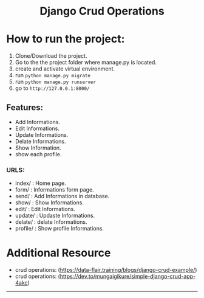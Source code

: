 # <h1 align="center">Django Crud Operations </h1>

# How to run the project:
1. Clone/Download the project.
2. Go to the the project folder where manage.py is located.
3. create and activate virtual environment.
4. run `python manage.py migrate`
5. run `python manage.py runserver`
6. go to `http://127.0.0.1:8000/`

## Features:
+ Add Informations.
+ Edit Informations.
+ Update Informations.
+ Delate Informations.
+ Show Information.
+ show each profile.

### URLS:
+ index/    :   Home page.
+ form/     :    Informations form page.
+ send/     :    Add Informations in database.
+ show/     :    Show Informations.
+ edit/     :    Edit Informations.
+ update/   :  Updaste Informations.
+ delate/   :  delate Informations.
+ profile/  : Show profile Informations.

# Additional Resource
+ crud operations: (https://data-flair.training/blogs/django-crud-example/)
+ crud operations: (https://dev.to/mungaigikure/simple-django-crud-app-4akc)
<hr>
